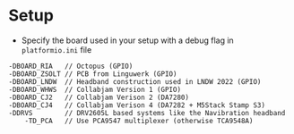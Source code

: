 # Setup

- Specify the board used in your setup with a debug flag in `platformio.ini` file

```
-DBOARD_RIA   // Octopus (GPIO)
-DBOARD_ZSOLT // PCB from Linguwerk (GPIO)
-DBOARD_LNDW  // Headband construction used in LNDW 2022 (GPIO)
-DBOARD_WHWS  // Collabjam Version 1 (GPIO)
-DBOARD_CJ2   // Collabjam Verison 2 (DA7280)
-DBOARD_CJ4   // Collabjam Verison 4 (DA7282 + M5Stack Stamp S3)
-DDRVS        // DRV2605L based systems like the Navibration headband
	-TD_PCA   // Use PCA9547 multiplexer (otherwise TCA9548A)
``` 
